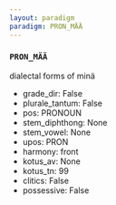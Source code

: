 ```yaml
---
layout: paradigm
paradigm: PRON_MÄÄ
---
```

### ` PRON_MÄÄ `

dialectal forms of minä
* grade_dir: False
* plurale_tantum: False
* pos: PRONOUN
* stem_diphthong: None
* stem_vowel: None
* upos: PRON
* harmony: front
* kotus_av: None
* kotus_tn: 99
* clitics: False
* possessive: False
